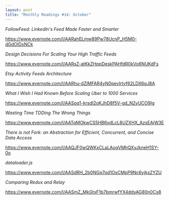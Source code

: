 ```yaml
---
layout: post
title: "Monthly Readings #14: October"
---
```


*FollowFeed: LinkedIn's Feed Made Faster and Smarter*

https://www.evernote.com/l/AARahELmw89Pw78UcnP_H5M0-dGdOlDxNCk

*Design Decisions For Scaling Your High Traffic Feeds*

https://www.evernote.com/l/AARsZ-atKkZHppDeskPAHfdR0kVo6NUKdFs

*Etsy Activity Feeds Architecture*

https://www.evernote.com/l/AARhu-dZlMFAR4yN0qevIrtyf62LDX6qJ8A

*What I Wish I Had Known Before Scaling Uber to 1000 Services*

https://www.evernote.com/l/AASoq1-krsdI2oKJhD8f5V-gd_N2yUCO9Ig

*Wasting Time TDDing The Wrong Things*

https://www.evernote.com/l/AATqMOkwCS5HB6ydLcL8UZXHX_AzsEAjW3E

*There is not Fork: an Abstraction for Efficient, Concurrent, and Concise Data Access*

https://www.evernote.com/l/AAQJF0wQWKxCLaLAoqVMhQXyJkneH1SY-0o

*dataloader.js*

https://www.evernote.com/l/AASdRH_2b0NGq7od1OxCMpP9Nc6yjks2YZU

*Comparing Redux and Relay*

https://www.evernote.com/l/AASmZ_MkGtxF1b7bmrwfYX4ddyAG80n0Cs8
